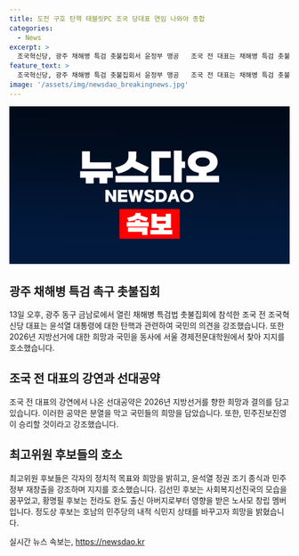 ```yaml
---
title: 도전 구호 탄핵 태블릿PC 조국 당대표 연임 나와야 종합
categories:
  - News
excerpt: >
  조국혁신당, 광주 채해병 특검 촛불집회서 윤정부 맹공   조국 전 대표는 채해병 특검 촛불집회에 참여해 윤 대통령을 맹비판하고, 2026년 지방선거에서의 승리를 예고했다. 지도부 역시 윤석열 정권 종식과 민주정부 재창출을 강조하며 지지를 호소했다. 후보들은 사회복지선진국 구현과 지역 갈등 해소를 약속했다. 2026년 선거를 향한 결의와 희망을 품은 발언들이 이어졌다. (요약 글자 수: 150)
feature_text: >
  조국혁신당, 광주 채해병 특검 촛불집회서 윤정부 맹공   조국 전 대표는 채해병 특검 촛불집회에 참여해 윤 대통령을 맹비판하고, 2026년 지방선거에서의 승리를 예고했다. 지도부 역시 윤석열 정권 종식과 민주정부 재창출을 강조하며 지지를 호소했다. 후보들은 사회복지선진국 구현과 지역 갈등 해소를 약속했다. 2026년 선거를 향한 결의와 희망을 품은 발언들이 이어졌다. (요약 글자 수: 150)
image: '/assets/img/newsdao_breakingnews.jpg'
---
```


<p><img src="/assets/img/newsdao_breakingnews.jpg" alt="pcversion 속보" /></p>

<h2 data-ke-size="size26">광주 채해병 특검 촉구 촛불집회</h2>

<p data-ke-size="size16">13일 오후, 광주 동구 금남로에서 열린 채해병 특검법 촛불집회에 참석한 조국 전 조국혁신당 대표는 윤석열 대통령에 대한 탄핵과 관련하여 국민의 의견을 강조했습니다. 또한 2026년 지방선거에 대한 희망과 국민을 동사에 서울 경제전문대학원에서 찾아 지지를 호소했습니다.</p>

<h2 data-ke-size="size26">조국 전 대표의 강연과 선대공약</h2>

<p data-ke-size="size16">조국 전 대표의 강연에서 나온 선대공약은 2026년 지방선거를 향한 희망과 결의를 담고 있습니다. 이러한 공약은 분열을 막고 국민들의 희망을 담았습니다. 또한, 민주진보진영이 승리할 것이라고 강조했습니다.</p>

<h2 data-ke-size="size26">최고위원 후보들의 호소</h2>

<p data-ke-size="size16">최고위원 후보들은 각자의 정치적 목표와 희망을 밝히고, 윤석열 정권 조기 종식과 민주정부 재창출을 강조하며 지지를 호소했습니다. 김선민 후보는 사회복지선진국의 모습을 꿈꾸었고, 황명필 후보는 전라도 완도 출신 아버지로부터 영향을 받은 노사모 창립 멤버입니다. 정도상 후보는 호남의 민주당의 내적 식민지 상태를 바꾸고자 희망을 밝혔습니다.</p>
실시간 뉴스 속보는, <a href="https://newsdao.kr" rel="dofollow">https://newsdao.kr</a>


